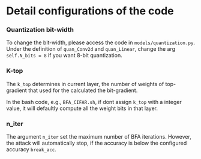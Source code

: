 # Detail configurations of the code


### Quantization bit-width

To change the bit-width, please access the code in ```models/quantization.py```. Under the definition of ```quan_Conv2d``` and ```quan_Linear```, change the arg ```self.N_bits = 8``` if you want 8-bit quantization.

### K-top

The ```k_top``` determines in current layer, the number of weights of top-gradient that used for the calculated the bit-gradient.

In the bash code, e.g., ```BFA_CIFAR.sh```, if dont assign ```k_top``` with a integer value, it will defaultly compute all the weight bits in that layer.


### n_iter

The argument ```n_iter``` set the maximum number of BFA iterations. However, the attack will automatically stop, if the accuracy is below the configured accuracy ```break_acc```.

